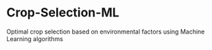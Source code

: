 # Crop-Selection-ML
Optimal crop selection based on environmental factors using Machine Learning algorithms

